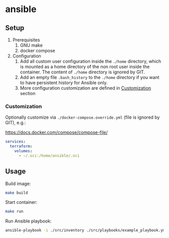 # ansible

## Setup

1. Prerequisites
    1. GNU make
    1. docker compose
1. Configuration
    1. Add all custom user configuration inside the `./home` directory, which is mounted as a home directory of the non root user inside the container. The content of `./home` directory is ignored by GIT. 
    1. Add an empty file `.bash_history` to the `./home` directory if you want to have persistent history for Ansible only.
    1. More configuration customization are defined in [Customization](#customization) section

### Customization

Optionally customize via `./docker-compose.override.yml` (file is ignored by GIT), e.g.:

https://docs.docker.com/compose/compose-file/

```yaml
services:
  terraform:
    volumes:
      - ~/.oci:/home/ansible/.oci
```

## Usage

Build image:

```sh
make build
```

Start container:

```sh
make run
```

Run Ansible playbook:

```sh
ansible-playbook -i ./src/inventory ./src/playbooks/example_playbook.yml
```

